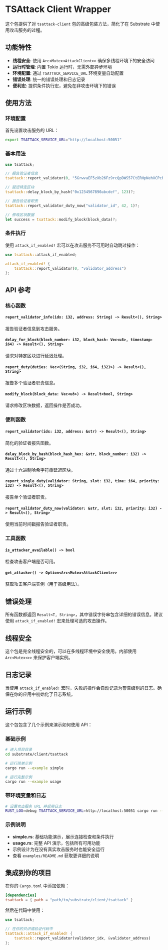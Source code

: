 # TSAttack Client Wrapper

这个包提供了对 `tsattack-client` 包的高级包装方法，简化了在 Substrate 中使用攻击服务的过程。

## 功能特性

- **线程安全**: 使用 `Arc<Mutex<AttackClient>>` 确保多线程环境下的安全访问
- **运行时管理**: 内置 Tokio 运行时，无需外部异步环境
- **环境配置**: 通过 `TSATTACK_SERVICE_URL` 环境变量自动配置
- **错误处理**: 统一的错误处理和日志记录
- **便利宏**: 提供条件执行宏，避免在非攻击环境下的错误

## 使用方法

### 环境配置

首先设置攻击服务的 URL：

```bash
export TSATTACK_SERVICE_URL="http://localhost:50051"
```

### 基本用法

```rust
use tsattack;

// 报告验证者信息
tsattack::report_validator(0, "5GrwvaEF5zXb26Fz9rcQpDWS57CtERHpNehXCPcNoHGKutQY")?;

// 延迟特定区块
tsattack::delay_block_by_hash("0x1234567890abcdef", 123)?;

// 报告验证者职责
tsattack::report_validator_duty_now("validator_id", 42, 1)?;

// 修改区块数据
let success = tsattack::modify_block(block_data)?;
```

### 条件执行

使用 `attack_if_enabled!` 宏可以在攻击服务不可用时自动跳过操作：

```rust
use tsattack::attack_if_enabled;

attack_if_enabled! {
    tsattack::report_validator(0, "validator_address")
};
```

## API 参考

### 核心函数

#### `report_validator_info(idx: i32, address: String) -> Result<(), String>`
报告验证者信息到攻击服务。

#### `delay_for_block(block_number: i32, block_hash: Vec<u8>, timestamp: i64) -> Result<(), String>`
请求对特定区块进行延迟处理。

#### `report_duty(duties: Vec<(String, i32, i64, i32)>) -> Result<(), String>`
报告多个验证者职责信息。

#### `modify_block(block_data: Vec<u8>) -> Result<bool, String>`
请求修改区块数据，返回操作是否成功。

### 便利函数

#### `report_validator(idx: i32, address: &str) -> Result<(), String>`
简化的验证者报告函数。

#### `delay_block_by_hash(block_hash_hex: &str, block_number: i32) -> Result<(), String>`
通过十六进制哈希字符串延迟区块。

#### `report_single_duty(validator: String, slot: i32, time: i64, priority: i32) -> Result<(), String>`
报告单个验证者职责。

#### `report_validator_duty_now(validator: &str, slot: i32, priority: i32) -> Result<(), String>`
使用当前时间戳报告验证者职责。

### 工具函数

#### `is_attacker_available() -> bool`
检查攻击客户端是否可用。

#### `get_attacker() -> Option<Arc<Mutex<AttackClient>>>`
获取攻击客户端实例（用于高级用法）。

## 错误处理

所有函数都返回 `Result<T, String>`，其中错误字符串包含详细的错误信息。建议使用 `attack_if_enabled!` 宏来处理可选的攻击操作。

## 线程安全

这个包是完全线程安全的，可以在多线程环境中安全使用。内部使用 `Arc<Mutex<>>` 来保护客户端实例。

## 日志记录

当使用 `attack_if_enabled!` 宏时，失败的操作会自动记录为警告级别的日志。确保在你的应用中初始化了日志系统。

## 运行示例

这个包包含了几个示例来演示如何使用 API：

### 基础示例
```bash
# 进入项目目录
cd substrate/client/tsattack

# 运行简单示例
cargo run --example simple

# 运行完整示例
cargo run --example usage
```

### 带环境变量和日志
```bash
# 设置攻击服务 URL 并启用日志
RUST_LOG=debug TSATTACK_SERVICE_URL=http://localhost:50051 cargo run --example usage
```

### 示例说明
- **simple.rs**: 基础功能演示，展示连接检查和条件执行
- **usage.rs**: 完整 API 演示，包括所有可用功能
- 示例设计为在没有真实攻击服务时也能安全运行
- 查看 `examples/README.md` 获取更详细的说明

## 集成到你的项目

在你的 `Cargo.toml` 中添加依赖：

```toml
[dependencies]
tsattack = { path = "path/to/substrate/client/tsattack" }
```

然后在代码中使用：

```rust
use tsattack;

// 在你的共识或验证代码中
tsattack::attack_if_enabled! {
    tsattack::report_validator(validator_idx, &validator_address)
};
```
